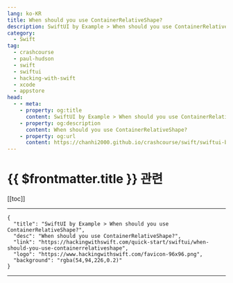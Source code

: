 ```yaml
---
lang: ko-KR
title: When should you use ContainerRelativeShape?
description: SwiftUI by Example > When should you use ContainerRelativeShape?
category:
  - Swift
tag: 
  - crashcourse
  - paul-hudson
  - swift
  - swiftui
  - hacking-with-swift
  - xcode
  - appstore
head:
  - - meta:
    - property: og:title
      content: SwiftUI by Example > When should you use ContainerRelativeShape?
    - property: og:description
      content: When should you use ContainerRelativeShape?
    - property: og:url
      content: https://chanhi2000.github.io/crashcourse/swift/swiftui-by-example/03-images-shapes-and-media/when-should-you-use-containerrelativeshape.html
---
```


# {{ $frontmatter.title }} 관련

[[toc]]

---

```component VPCard
{
  "title": "SwiftUI by Example > When should you use ContainerRelativeShape?",
  "desc": "When should you use ContainerRelativeShape?",
  "link": "https://hackingwithswift.com/quick-start/swiftui/when-should-you-use-containerrelativeshape",
  "logo": "https://www.hackingwithswift.com/favicon-96x96.png",
  "background": "rgba(54,94,226,0.2)"
}
```

---

<TagLinks />